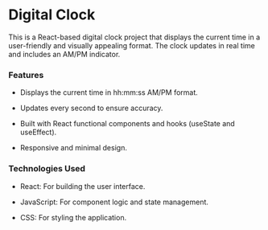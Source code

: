 # Digital Clock

This is a React-based digital clock project that displays the current time in a user-friendly and visually appealing format. The clock updates in real time and includes an AM/PM indicator.

### Features

- Displays the current time in hh:mm:ss AM/PM format.

- Updates every second to ensure accuracy.

- Built with React functional components and hooks (useState and useEffect).

- Responsive and minimal design.

### Technologies Used

- React: For building the user interface.

- JavaScript: For component logic and state management.

- CSS: For styling the application.
